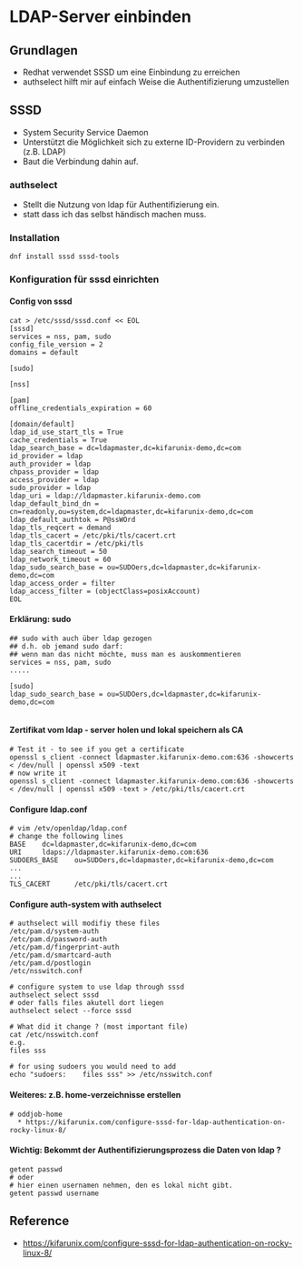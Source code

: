 # LDAP-Server einbinden

## Grundlagen 

  * Redhat verwendet SSSD um eine Einbindung zu erreichen
  * authselect hilft mir auf einfach Weise die Authentifizierung umzustellen 

## SSSD 

  * System Security Service Daemon 
  * Unterstützt die Möglichkeit sich zu externe ID-Providern zu verbinden (z.B. LDAP)
  * Baut die Verbindung dahin auf. 

### authselect 

  * Stellt die Nutzung von ldap für Authentifizierung ein.
  * statt dass ich das selbst händisch machen muss.
 
### Installation 

```
dnf install sssd sssd-tools 
```

### Konfiguration für sssd einrichten

#### Config von sssd 

```
cat > /etc/sssd/sssd.conf << EOL
[sssd]
services = nss, pam, sudo
config_file_version = 2
domains = default

[sudo]

[nss]

[pam]
offline_credentials_expiration = 60

[domain/default]
ldap_id_use_start_tls = True
cache_credentials = True
ldap_search_base = dc=ldapmaster,dc=kifarunix-demo,dc=com
id_provider = ldap
auth_provider = ldap
chpass_provider = ldap
access_provider = ldap
sudo_provider = ldap
ldap_uri = ldap://ldapmaster.kifarunix-demo.com
ldap_default_bind_dn = cn=readonly,ou=system,dc=ldapmaster,dc=kifarunix-demo,dc=com
ldap_default_authtok = P@ssWOrd
ldap_tls_reqcert = demand
ldap_tls_cacert = /etc/pki/tls/cacert.crt
ldap_tls_cacertdir = /etc/pki/tls
ldap_search_timeout = 50
ldap_network_timeout = 60
ldap_sudo_search_base = ou=SUDOers,dc=ldapmaster,dc=kifarunix-demo,dc=com
ldap_access_order = filter
ldap_access_filter = (objectClass=posixAccount)
EOL
```

#### Erklärung: sudo 

```
## sudo with auch über ldap gezogen 
## d.h. ob jemand sudo darf:
## wenn man das nicht möchte, muss man es auskommentieren 
services = nss, pam, sudo
.....

[sudo]
ldap_sudo_search_base = ou=SUDOers,dc=ldapmaster,dc=kifarunix-demo,dc=com


```

#### Zertifikat vom ldap - server holen und lokal speichern als CA 

```
# Test it - to see if you get a certificate 
openssl s_client -connect ldapmaster.kifarunix-demo.com:636 -showcerts < /dev/null | openssl x509 -text 
# now write it 
openssl s_client -connect ldapmaster.kifarunix-demo.com:636 -showcerts < /dev/null | openssl x509 -text > /etc/pki/tls/cacert.crt

```

#### Configure ldap.conf 

```
# vim /etv/openldap/ldap.conf 
# change the following lines 
BASE    dc=ldapmaster,dc=kifarunix-demo,dc=com
URI     ldaps://ldapmaster.kifarunix-demo.com:636
SUDOERS_BASE    ou=SUDOers,dc=ldapmaster,dc=kifarunix-demo,dc=com
...
...
TLS_CACERT      /etc/pki/tls/cacert.crt
```

#### Configure auth-system with authselect 


```
# authselect will modifiy these files 
/etc/pam.d/system-auth
/etc/pam.d/password-auth
/etc/pam.d/fingerprint-auth
/etc/pam.d/smartcard-auth
/etc/pam.d/postlogin
/etc/nsswitch.conf
```

```
# configure system to use ldap through sssd 
authselect select sssd 
# oder falls files akutell dort liegen 
authselect select --force sssd 
```

```
# What did it change ? (most important file) 
cat /etc/nsswitch.conf 
e.g. 
files sss
```

```
# for using sudoers you would need to add 
echo "sudoers:    files sss" >> /etc/nsswitch.conf
```

#### Weiteres: z.B. home-verzeichnisse erstellen 

```
# oddjob-home 
  * https://kifarunix.com/configure-sssd-for-ldap-authentication-on-rocky-linux-8/
```

#### Wichtig: Bekommt der Authentifizierungsprozess die Daten von ldap ? 

```
getent passwd 
# oder 
# hier einen usernamen nehmen, den es lokal nicht gibt. 
getent passwd username 
```


## Reference 

  * https://kifarunix.com/configure-sssd-for-ldap-authentication-on-rocky-linux-8/
